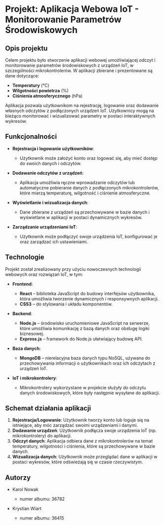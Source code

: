 # Projekt: Aplikacja Webowa IoT - Monitorowanie Parametrów Środowiskowych

## Opis projektu

Celem projektu było stworzenie aplikacji webowej umożliwiającej odczyt i monitorowanie parametrów środowiskowych z urządzeń IoT, w szczególności mikrokontrolerów. W aplikacji zbierane i prezentowane są dane dotyczące:

- **Temperatury** (°C)
- **Wilgotności powietrza** (%)
- **Ciśnienia atmosferycznego** (hPa)

Aplikacja pozwala użytkownikom na rejestrację, logowanie oraz dodawanie własnych odczytów z podłączonych urządzeń IoT. Użytkownicy mogą na bieżąco monitorować i wizualizować parametry w postaci interaktywnych wykresów.

## Funkcjonalności

- **Rejestracja i logowanie użytkowników**:
  - Użytkownik może założyć konto oraz logować się, aby mieć dostęp do swoich danych i odczytów.
  
- **Dodawanie odczytów z urządzeń**:
  - Aplikacja umożliwia ręczne wprowadzanie odczytów lub automatyczne pobieranie danych z podłączonych mikrokontrolerów, które mierzą temperaturę, wilgotność i ciśnienie atmosferyczne.

- **Wyświetlanie i wizualizacja danych**:
  - Dane zbierane z urządzeń są przechowywane w bazie danych i wyświetlane w aplikacji w postaci dynamicznych wykresów.

- **Zarządzanie urządzeniami IoT**:
  - Użytkownik może podłączyć swoje urządzenia IoT, konfigurować je oraz zarządzać ich ustawieniami.

## Technologie

Projekt został zrealizowany przy użyciu nowoczesnych technologii webowych oraz rozwiązań IoT, w tym:

- **Frontend**:
  - **React** – biblioteka JavaScript do budowy interfejsów użytkownika, która umożliwia tworzenie dynamicznych i responsywnych aplikacji.
  - **CSS3** – do stylowania i układu komponentów.

- **Backend**:
  - **Node.js** – środowisko uruchomieniowe JavaScript na serwerze, które umożliwia komunikację z bazą danych oraz obsługę logiki biznesowej.
  - **Express.js** – framework do Node.js ułatwiający budowę API.

- **Baza danych**:
  - **MongoDB** – nierelacyjna baza danych typu NoSQL, używana do przechowywania informacji o użytkownikach oraz ich odczytach z urządzeń IoT.

- **IoT i mikrokontrolery**:
  - Mikrokontrolery wykorzystane w projekcie służyły do odczytu danych środowiskowych, które były następnie wysyłane do aplikacji.

## Schemat działania aplikacji

1. **Rejestracja/Logowanie**: Użytkownik tworzy konto lub loguje się na istniejące, aby móc zarządzać swoimi urządzeniami i danymi.
2. **Dodawanie urządzeń**: Użytkownik podłącza swoje urządzenia IoT (np. mikrokontrolery) do aplikacji.
3. **Odczyt danych**: Aplikacja odbiera dane z mikrokontrolerów na temat temperatury, wilgotności i ciśnienia, które są przechowywane w bazie danych.
4. **Wizualizacja danych**: Użytkownik może przeglądać dane w aplikacji w postaci wykresów, które odświeżają się w czasie rzeczywistym.

## Autorzy
- Karol Nowak
  - numer albumu: 36782

- Krystian Wiart
  - numer albumu: 36415

